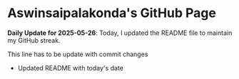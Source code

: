 # Aswinsaipalakonda's GitHub Page



**Daily Update for 2025-05-26**: Today, I updated the README file to maintain my GitHub streak.

This line has to be update with commit changes 
 - Updated README with today's date
